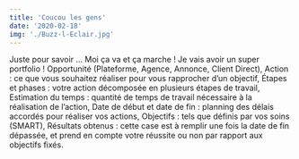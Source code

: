 ```yaml
---
title: 'Coucou les gens'
date: '2020-02-18'
img: './Buzz-l-Eclair.jpg'
---
```

Juste pour savoir ...
Moi ça va et ça marche !
Je vais avoir un super portfolio !
Opportunité (Plateforme, Agence, Annonce, Client Direct),
Action : ce que vous souhaitez réaliser pour vous rapprocher d’un objectif,
Étapes et phases : votre action décomposée en plusieurs étapes de travail,
Estimation du temps : quantité de temps de travail nécessaire à la réalisation de l’action,
Date de début et date de fin : planning des délais accordés pour réaliser vos actions,
Objectifs : tels que définis par vos soins (SMART),
Résultats obtenus : cette case est à remplir une fois la date de fin dépassée, et prend en compte votre réussite ou non par rapport aux objectifs fixés.